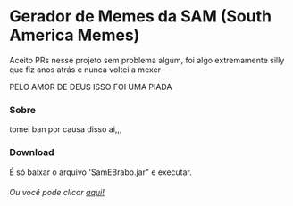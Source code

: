 # Gerador de Memes da SAM (South America Memes)
Aceito PRs nesse projeto sem problema algum, foi algo extremamente silly que fiz anos atrás e nunca voltei a mexer

PELO AMOR DE DEUS ISSO FOI UMA PIADA
### Sobre
tomei ban por causa disso ai,,, 

### Download
É só baixar o arquivo 'SamEBrabo.jar" e executar.
###### Ou você pode clicar [aqui!](https://github.com/MineSlim/GeradorMemesSAM/raw/master/SamEBrabo.jar)
